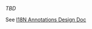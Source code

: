 _TBD_

See [I18N Annotations Design Doc](http://code.google.com/p/google-web-toolkit/wiki/I18nAnnotations)
